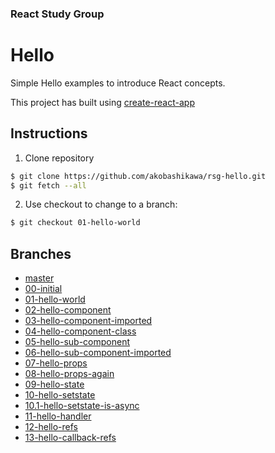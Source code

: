 ### React Study Group

# Hello

Simple Hello examples to introduce React concepts.

This project has built using [create-react-app](https://github.com/facebookincubator/create-react-app)

## Instructions

1. Clone repository

```bash
$ git clone https://github.com/akobashikawa/rsg-hello.git
$ git fetch --all
```

2. Use checkout to change to a branch:

```bash
$ git checkout 01-hello-world
```

## Branches

- [master](https://github.com/akobashikawa/rsg-hello)
- [00-initial](https://github.com/akobashikawa/rsg-hello/tree/00-initial)
- [01-hello-world](https://github.com/akobashikawa/rsg-hello/tree/01-hello-world)
- [02-hello-component](https://github.com/akobashikawa/rsg-hello/tree/02-hello-component)
- [03-hello-component-imported](https://github.com/akobashikawa/rsg-hello/tree/03-hello-component-imported)
- [04-hello-component-class](https://github.com/akobashikawa/rsg-hello/tree/04-hello-component-class)
- [05-hello-sub-component](https://github.com/akobashikawa/rsg-hello/tree/05-hello-sub-component)
- [06-hello-sub-component-imported](https://github.com/akobashikawa/rsg-hello/tree/06-hello-sub-component-imported)
- [07-hello-props](https://github.com/akobashikawa/rsg-hello/tree/07-hello-props)
- [08-hello-props-again](https://github.com/akobashikawa/rsg-hello/tree/08-hello-props-again)
- [09-hello-state](https://github.com/akobashikawa/rsg-hello/tree/09-hello-state)
- [10-hello-setstate](https://github.com/akobashikawa/rsg-hello/tree/10-hello-setstate)
- [10.1-hello-setstate-is-async](https://github.com/akobashikawa/rsg-hello/tree/10.1-hello-setstate-is-async)
- [11-hello-handler](https://github.com/akobashikawa/rsg-hello/tree/11-hello-handler)
- [12-hello-refs](https://github.com/akobashikawa/rsg-hello/tree/12-hello-refs)
- [13-hello-callback-refs](https://github.com/akobashikawa/rsg-hello/tree/13-hello-callback-refs)
